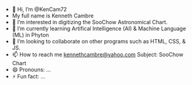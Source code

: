 - 👋 Hi, I’m @KenCam72
- My full name is Kenneth Cambre
- 👀 I’m interested in digitizing the SooChow Astronomical Chart.
- 🌱 I’m currently learning Artifical Intelligence (AI) & Machine Language (ML) in Phyton
- 💞️ I’m looking to collaborate on other programs such as HTML, CSS, & JS.
- 📫 How to reach me kennethcambre@yahoo.com Subject: SooChow Chart
- 😄 Pronouns: ...
- ⚡ Fun fact: ...

<!---
KenCam72/KenCam72 is a ✨ special ✨ repository because its `README.md` (this file) appears on your GitHub profile.
You can click the Preview link to take a look at your changes.
--->
